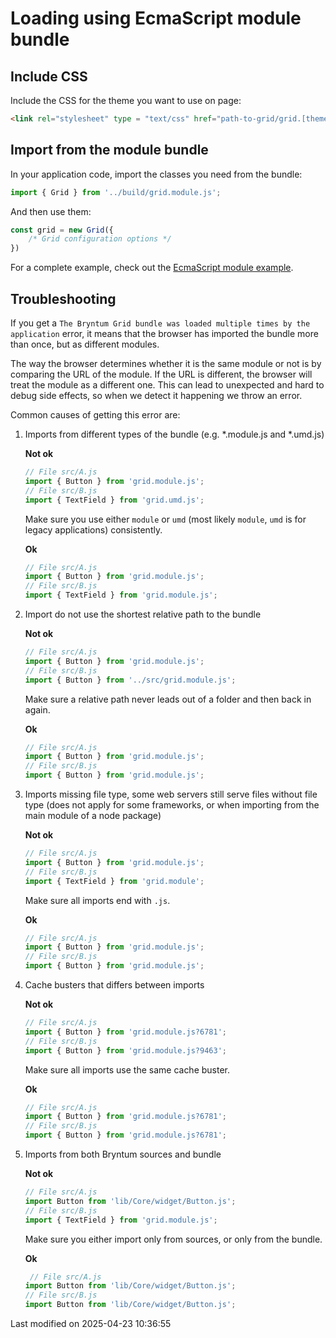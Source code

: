 # Loading using EcmaScript module bundle

## Include CSS

Include the CSS for the theme you want to use on page:

```html
<link rel="stylesheet" type = "text/css" href="path-to-grid/grid.[theme].css" data-bryntum-theme>
```

## Import from the module bundle

In your application code, import the classes you need from the bundle:

```javascript
import { Grid } from '../build/grid.module.js';
```

And then use them:

```javascript
const grid = new Grid({
    /* Grid configuration options */
})
```

For a complete example, check out the <a href="../examples/esmodule/" target="_blank">EcmaScript module example</a>.

## Troubleshooting

If you get a `The Bryntum Grid bundle was loaded multiple times by the application` error, it means that
the browser has imported the bundle more than once, but as different modules. 

The way the browser determines whether it is the same module or not is by comparing the URL of the module. If the URL is 
different, the browser will treat the module as a different one. This can lead to unexpected and hard to debug side
effects, so when we detect it happening we throw an error.

Common causes of getting this error are:

1. Imports from different types of the bundle (e.g. *.module.js and *.umd.js)

   **Not ok**

   ```javascript
   // File src/A.js
   import { Button } from 'grid.module.js';
   // File src/B.js
   import { TextField } from 'grid.umd.js';
   ```

   Make sure you use either `module` or `umd` (most likely `module`, `umd` is for legacy applications) consistently.

   **Ok**

   ```javascript
   // File src/A.js
   import { Button } from 'grid.module.js';
   // File src/B.js
   import { TextField } from 'grid.module.js';
   ```

2. Import do not use the shortest relative path to the bundle

   **Not ok**

   ```javascript
   // File src/A.js
   import { Button } from 'grid.module.js';
   // File src/B.js
   import { Button } from '../src/grid.module.js';
   ```

   Make sure a relative path never leads out of a folder and then back in again.

   **Ok**

   ```javascript
   // File src/A.js
   import { Button } from 'grid.module.js';
   // File src/B.js
   import { Button } from 'grid.module.js';
   ```

3. Imports missing file type, some web servers still serve files without file type (does not apply for some frameworks, 
   or when importing from the main module of a node package)

   **Not ok**

   ```javascript
   // File src/A.js
   import { Button } from 'grid.module.js';
   // File src/B.js
   import { TextField } from 'grid.module';
   ```

   Make sure all imports end with `.js`.

   **Ok**

   ```javascript
   // File src/A.js
   import { Button } from 'grid.module.js';
   // File src/B.js
   import { Button } from 'grid.module.js';
   ```

4. Cache busters that differs between imports

   **Not ok**

   ```javascript
   // File src/A.js
   import { Button } from 'grid.module.js?6781';
   // File src/B.js
   import { Button } from 'grid.module.js?9463';
   ```

   Make sure all imports use the same cache buster.

   **Ok**

   ```javascript
   // File src/A.js
   import { Button } from 'grid.module.js?6781';
   // File src/B.js
   import { Button } from 'grid.module.js?6781';
   ```

5. Imports from both Bryntum sources and bundle

   **Not ok**

   ```javascript
   // File src/A.js
   import Button from 'lib/Core/widget/Button.js';
   // File src/B.js
   import { TextField } from 'grid.module.js';
   ```

   Make sure you either import only from sources, or only from the bundle.

   **Ok**

   ```javascript
    // File src/A.js
   import Button from 'lib/Core/widget/Button.js';
   // File src/B.js
   import Button from 'lib/Core/widget/Button.js';
   ```


<p class="last-modified">Last modified on 2025-04-23 10:36:55</p>